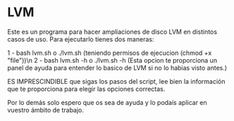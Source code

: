 # LVM
Este es un programa para hacer ampliaciones de disco LVM en distintos casos de uso.
Para ejecutarlo tienes dos maneras:

1 - bash lvm.sh o ./lvm.sh (teniendo permisos de ejecucion (chmod +x "file"))\n
2 - bash lvm.sh -h o ./lvm.sh -h (Esta opcion te proporciona un panel de ayuda para entender lo basico de LVM si no lo habias visto antes.)

ES IMPRESCINDIBLE que sigas los pasos del script, lee bien la información que te proporciona para elegir las opciones correctas.

Por lo demás solo espero que os sea de ayuda y lo podaís aplicar en vuestro ámbito de trabajo.
